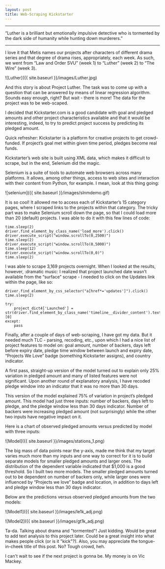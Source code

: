 ```yaml
---
layout: post
title: Web-Scraping Kickstarter
---
```


---

“Luther is a brilliant but emotionally impulsive detective who is tormented by the dark side of humanity while hunting down murderers.”

---

I love it that Metis names our projects after characters of different drama series and that degree of drama rises, appropriately, each week. As such, we went from “Law and Order SVU” (week 1) to “Luther” (week 2)  to “The Wire” (week 3). 

![Luther]({{ site.baseurl }}/images/Luther.jpg)

And this story is about Project Luther.  The task was to come up with a question that can be answered by means of linear regression algorithm. Sounds easy enough, right? But wait - there is more! The data for the project was to be web-scaped.

I decided that Kickstarter.com is a good candidate with goal and pledged amounts and other project characteristics available and that it would be interesting, indeed,  to try to predict project success by predicting its pledged amount.

Quick refresher: Kickstarter is a platform for creative projects to get crowd-funded. If project’s goal met within given time period, pledges become real funds.

Kickstarter’s web site is built using XML data, which makes it difficult to scrape, but in the end, Selenium did the magic.

Selenium is a suite of tools to automate web browsers across many platforms. It allows, among other things, access to web sites and interaction with their content from Python, for example. I mean, look at this thing going:

![selenium]({{ site.baseurl }}/images/slnmdemo.gif)

It is so cool! It allowed me to access each of Kickstarter’s 15 category pages, where I scraped links to the projects within that category. The tricky part was to make Selenium scroll down the page, so that I could load more than 20 (default) projects.  I was able to do it with this few lines of code:

    
    time.sleep(2)
    driver.find_element_by_class_name('load_more').click()
    driver.execute_script("window.scrollTo(0,2500)")
    time.sleep(2)
    driver.execute_script("window.scrollTo(0,5000)")
    time.sleep(12)
    driver.execute_script("window.scrollTo(0,0)")
    time.sleep(2)

I was able to scrape 3,169 projects overnight. When I looked at the results, however, :dramatic music: I realized that project launched date wasn’t available from the “surface” scrape - I needed to click on the Updates link within the page, like so:

    driver.find_element_by_css_selector("a[href*='updates']").click()
    time.sleep(2)

    try:
        project_dict4['Launched'] = str(driver.find_element_by_class_name('timeline__divider_content').text).split("\n")[0]
    except:
        pass

Finally, after a couple of days of web-scraping, I have got my data. But it needed much TLC - parsing, recoding, etc., upon which I had a nice list of project features to model on: goal amount, number of backers, days left before expiry date, pledge time window between launch and expiry date, “Projects We Love” badge (something Kickstarter assigns), and country indicator.

A first pass, straight-up version of the model turned out to explain only 25% variation in pledged amount and many of listed features were not significant. Upon another round of explanatory analysis, I have recoded pledge window into an indicator that it was no more than 30 days.  

This version of the model explained 75% of variation in project’s pledged amount. This model had just three inputs: number of backers, days left to pledge, and the pledge window less than 30 days indicator. Number of backers were increasing pledged amount (not surprisingly) while the other two inputs have negative impact on it.

Here is a chart of observed pledged amounts versus predicted by model with three inputs:

![Model]({{ site.baseurl }}/images/stations_1.png)

The big mass of data points near the y-axis, made me think that my target varies much more than my inputs and one way to correct for it is to build separate models for smaller pledged amounts and larger ones. The distribution of the dependent variable indicated that $1,000 is a good threshold. So I built two more models. The smaller pledged amounts turned out to be dependent on number of backers only, while larger ones were influenced by “Projects we love” badge and location, in addition to days left and pledge window less than 30 days indicator.

Below are the predictions versus observed pledged amounts from the two models:

![Model1]({{ site.baseurl }}/images/le1k_adj.png)

![Model2]({{ site.baseurl }}/images/gt1k_adj.png)


Ta-da. Talking about drama and "tormented"! Just kidding. Would be great to add text analysis to this project later. Could be a great insight into what makes people click (or is it "kick"?).
Also, you may appreciate the tongue-in-cheek title of this post. No? Tough crowd, heh.

I can't wait to see if the next project is gonna be. My money is on Vic Mackey.

